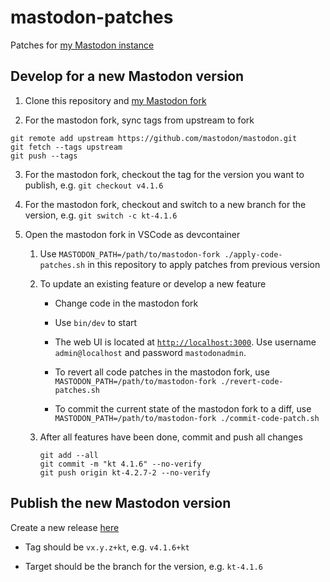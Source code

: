 # mastodon-patches

Patches for [my Mastodon instance](https://mastodon.ktachibana.party)

## Develop for a new Mastodon version

1. Clone this repository and [my Mastodon fork](https://github.com/k-t-corp/mastodon)

2. For the mastodon fork, sync tags from upstream to fork

```
git remote add upstream https://github.com/mastodon/mastodon.git
git fetch --tags upstream
git push --tags
```

3. For the mastodon fork, checkout the tag for the version you want to publish, e.g. `git checkout v4.1.6`

4. For the mastodon fork, checkout and switch to a new branch for the version, e.g. `git switch -c kt-4.1.6`

5. Open the mastodon fork in VSCode as devcontainer

    1. Use `MASTODON_PATH=/path/to/mastodon-fork ./apply-code-patches.sh` in this repository to apply patches from previous version

    2. To update an existing feature or develop a new feature

        * Change code in the mastodon fork

        * Use `bin/dev` to start

        * The web UI is located at [`http://localhost:3000`](http://localhost:3000). Use username `admin@localhost` and password `mastodonadmin`.

        * To revert all code patches in the mastodon fork, use `MASTODON_PATH=/path/to/mastodon-fork ./revert-code-patches.sh`

        * To commit the current state of the mastodon fork to a diff, use `MASTODON_PATH=/path/to/mastodon-fork ./commit-code-patch.sh`

    3. After all features have been done, commit and push all changes

        ```
        git add --all
        git commit -m "kt 4.1.6" --no-verify
        git push origin kt-4.2.7-2 --no-verify
        ```

## Publish the new Mastodon version

Create a new release [here](https://github.com/k-t-corp/mastodon/releases/new)

* Tag should be `vx.y.z+kt`, e.g. `v4.1.6+kt`

* Target should be the branch for the version, e.g. `kt-4.1.6`
